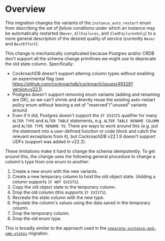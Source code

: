 # Overview

This migration changes the variants of the `instance_auto_restart` enum from
describing the set of _failure conditions_ under which an instance may be
automatically restarted (`Never`, `AllFailures`, and `SledFailuresOnly`) to a
more general description of the desired quality of service (currently `Never`
and `BestEffort`).

This change is mechanically complicated because Postgres and/or CRDB don't
support all the schema change primitives we might use to deprecate the old state
column. Specifically:

* CockroachDB doesn't support altering column types without enabling an
  experimental flag
  (see https://github.com/cockroachdb/cockroach/issues/49329?version=v22.1).
* Postgres doesn't support removing enum variants (adding and renaming are OK),
  so we can't shrink and directly reuse the existing auto-restart policy enum without
  leaving a set of "reserved"/"unused" variants around.
* Even if it did, Postgres doesn't support the `IF EXISTS` qualifier for many
  `ALTER TYPE` and `ALTER TABLE` statements, e.g. `ALTER TABLE RENAME COLUMN`
  and `ALTER TYPE RENAME TO`. There are ways to work around this (e.g. put the
  statement into a user-defined function or code block and catch the relevant
  exceptions from it), but CockroachDB v22.1.9 doesn't support UDFs (support
  was added in v22.2).

These limitations make it hard to change the schema idempotently. To get around
this, the change uses the following general procedure to change a column's type
from one enum to another:

1. Create a new enum with the new variants.
2. Create a new temporary column to hold the old object state. (Adding a column
  supports `IF NOT EXISTS`).
3. Copy the old object state to the temporary column.
4. Drop the old column (this supports `IF EXISTS`).
5. Recreate the state column with the new type.
6. Populate the column's values using the data saved in the temporary column.
7. Drop the temporary column.
8. Drop the old enum type.

This is broadly similar to the approach used in the
[`separate-instance-and-vmm-states`](../separate-instance-and-vmm-states/)
migration. 
